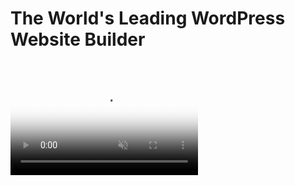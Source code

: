 <h1 class="elementor-heading-title elementor-size-default">The World's Leading WordPress Website Builder</h1>

<br>

<video class="elementor-video" src="https://elementor.com/wp-content/uploads/2021/01/Homepage_Main_Video.mp4" autoplay="" loop="" muted="muted" controlslist="nodownload" poster="https://elementor.com/wp-content/uploads/2021/04/postervideo.png"></video>